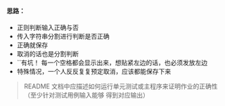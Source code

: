 

#### 思路：

- 正则判断输入正确与否
- 传入字符串分割进行判断是否正确
- 正确就保存
- 取消的话也是分割判断
- ``有坑！ 每一个空格都会显示出来，想贴紧左边的话，也必须发放左边
- 特殊情况，一个人反反复复预定取消，应该都能保存下来


>README ⽂档中应描述如何运⾏单元测试或主程序来证明作业的正确性（⾄少针对测试⽤例输⼊能够
得到对应输出）
